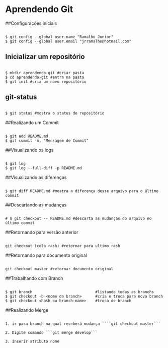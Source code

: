# Aprendendo Git

##Configurações iniciais

```shell

$ git config --global user.name "Ramalho Junior"
$ git config --global user.email "jrramalho@hotmail.com" 

```

## Inicializar um repositório

```shell

$ mkdir aprendendo-git #criar pasta
$ cd aprendendo-git #entra na pasta
$ git init #cria um novo repositório

```
## git-status

```shell

$ git status #mostra o status do repositório

```

##Realizando um Commit

```shell

$ git add README.md
$ git commit -m, "Mensagem de Commit"

```


##Visualizando os logs

```shell

$ git log
$ git log --full-diff -p README.md

```

##Visualizando as diferenças

```shell

$ git diff README.md #mostra a diferença desse arquivo para o último commit

```

##Descartando as mudanças 

```shell

# $ git checkout -- README.md #descarta as mudanças do arquivo no último commit

```

##Retornando para versão anterior

```shell

git checkout (cola rash) #retornar para ultimo rash

```

##Retornando para documento original 

```shell

git checkout master #retornar documento original

```

##Trabalhando com Branch


```shell

$ git branch							#listando todas as branchs
$ git checkout -b <nome da branch>		#cria e troca para nova branch
$ git checkout <hash ou branch-name> 	#troca de branch

```

##Realizando Merge

```shell

1. ir para branch na qual receberá mudança ````git checkout master```

2. Digite comando ```git merge develop```

3. Inserir atributo nome


```